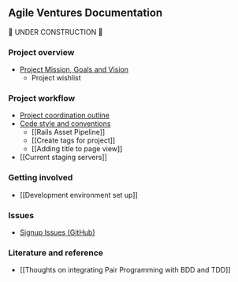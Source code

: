 ## Agile Ventures Documentation

:construction: UNDER CONSTRUCTION :construction:

### Project overview
* [Project Mission, Goals and Vision](mission_statement.md)
    * Project wishlist

### Project workflow
* [Project coordination outline](project_coordination_outline.md)
* [Code style and conventions](code_style_conventions.md)
    * [[Rails Asset Pipeline]]
    * [[Create tags for project]]
    * [[Adding title to page view]]
* [[Current staging servers]]

### Getting involved
* [[Development environment set up]]

### Issues
* [Signup Issues (GitHub)](solutions_for_signup_issues.md)

### Literature and reference
* [[Thoughts on integrating Pair Programming with BDD and TDD]]
